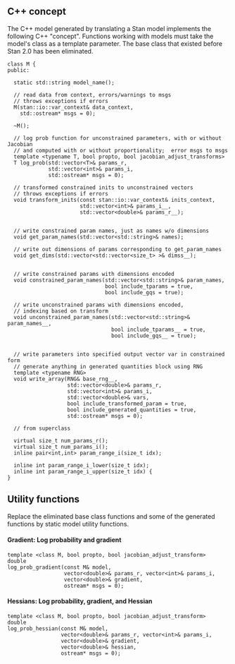 ## C++ concept

The C++ model generated by translating a Stan model implements the following C++ "concept".  Functions working with models must take the model's class as a template parameter.  The base class that existed before Stan 2.0 has been eliminated.

```
class M {
public:

  static std::string model_name();

  // read data from context, errors/warnings to msgs
  // throws exceptions if errors
  M(stan::io::var_context& data_context,
    std::ostream* msgs = 0);

  ~M();

  // log prob function for unconstrained parameters, with or without Jacobian
  // and computed with or without proportionality;  error msgs to msgs
  template <typename T, bool propto, bool jacobian_adjust_transforms>
  T log_prob(std::vector<T>& params_r,
             std::vector<int>& params_i,
             std::ostream* msgs = 0);

  // transformed constrained inits to unconstrained vectors
  // throws exceptions if errors
  void transform_inits(const stan::io::var_context& inits_context,
                       std::vector<int>& params_i__,
                       std::vector<double>& params_r__);


  // write constrained param names, just as names w/o dimensions
  void get_param_names(std::vector<std::string>& names);

  // write out dimensions of params corresponding to get_param_names
  void get_dims(std::vector<std::vector<size_t> >& dimss__);


  // write constrained params with dimensions encoded
  void constrained_param_names(std::vector<std::string>& param_names,
                               bool include_tparams = true,
                               bool include_gqs = true);

  // write unconstrained params with dimensions encoded,
  // indexing based on transform
  void unconstrained_param_names(std::vector<std::string>& param_names__,
                                 bool include_tparams__ = true,
                                 bool include_gqs__ = true);


  // write parameters into specified output vector var in constrained form
  // generate anything in generated quantities block using RNG
  template <typename RNG>
  void write_array(RNG& base_rng__,
                   std::vector<double>& params_r,
                   std::vector<int>& params_i,
                   std::vector<double>& vars,
                   bool include_transformed_param = true,
                   bool include_generated_quantities = true,
                   std::ostream* msgs = 0);

  // from superclass

  virtual size_t num_params_r();
  virtual size_t num_params_i();
  inline pair<int,int> param_range_i(size_t idx);

  inline int param_range_i_lower(size_t idx);
  inline int param_range_i_upper(size_t idx) {
}
```

## Utility functions

Replace the eliminated base class functions and some of the generated functions by static model utility functions.

#### Gradient: Log probability and gradient

```
template <class M, bool propto, bool jacobian_adjust_transform>
double 
log_prob_gradient(const M& model,
                  vector<double>& params_r, vector<int>& params_i,
                  vector<double>& gradient,
                  ostream* msgs = 0);
```

#### Hessians: Log probability, gradient, and Hessian

```
template <class M, bool propto, bool jacobian_adjust_transform>
double 
log_prob_hessian(const M& model,
                 vector<double>& params_r, vector<int>& params_i,
                 vector<double>& gradient,
                 vector<double>& hessian,
                 ostream* msgs = 0);
```